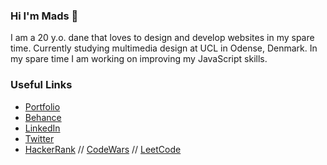 ### Hi I'm Mads 👋
I am a 20 y.o. dane that loves to design and develop websites in my spare time. Currently studying multimedia design at UCL in Odense, Denmark. In my spare time I am working on improving my JavaScript skills. 


### Useful Links
* [Portfolio](https://mhouge.dk/)
* [Behance](https://www.behance.net/MadsHougesen)
* [LinkedIn](https://www.linkedin.com/in/mads-hougesen-78733016a/)
* [Twitter](https://twitter.com/Mads_Hougesen)
* [HackerRank](https://www.hackerrank.com/Hougesen) // [CodeWars](https://www.codewars.com/users/Hougesen) // [LeetCode](https://leetcode.com/hougesen/)


<!--
**Hougesen/Hougesen** is a ✨ _special_ ✨ repository because its `README.md` (this file) appears on your GitHub profile.

Here are some ideas to get you started:

- 🔭 I’m currently working on ...
- 🌱 I’m currently learning ...
- 👯 I’m looking to collaborate on ...
- 🤔 I’m looking for help with ...
- 💬 Ask me about ...
- 📫 How to reach me: ...
- 😄 Pronouns: ...
- ⚡ Fun fact: ...
-->
